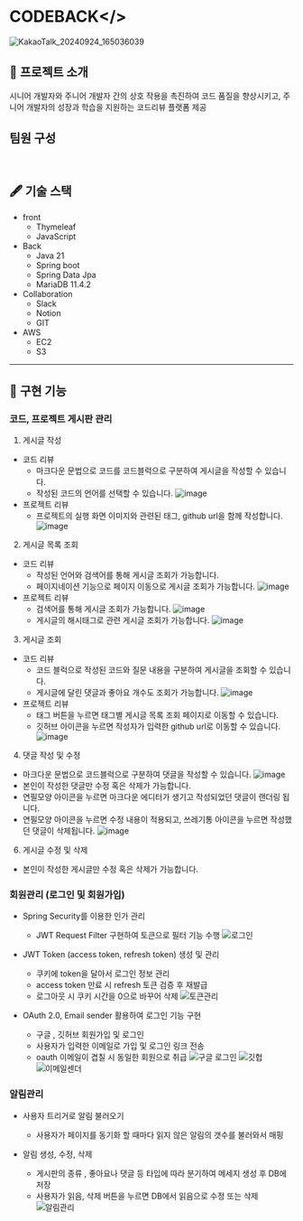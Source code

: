 # CODEBACK</>

![KakaoTalk_20240924_165036039](https://github.com/user-attachments/assets/d326edab-2837-4a59-a292-cdc3cf4848ae)


## 📖 프로젝트 소개

시니어 개발자와 주니어 개발자 간의 상호 작용을 촉진하여 코드 품질을 향상시키고, 주니어 개발자의 성장과 학습을 지원하는 코드리뷰 플랫폼 제공

## 팀원 구성

<br>


## 🖋 기술 스택
* front
  * Thymeleaf
  * JavaScript
* Back
  * Java 21
  * Spring boot
  * Spring Data Jpa
  * MariaDB 11.4.2
* Collaboration
  * Slack
  * Notion
  * GIT
* AWS
  * EC2
  * S3



<hr />

## 📌 구현 기능

### 코드, 프로젝트 게시판 관리
1. 게시글 작성
  * 코드 리뷰  
    * 마크다운 문법으로 코드를 코드블럭으로 구분하여 게시글을 작성할 수 있습니다.
    * 작성된 코드의 언어를 선택할 수 있습니다.
![image](https://github.com/user-attachments/assets/799d50cb-13be-44b1-ad3e-7ec637e2493e)
  * 프로젝트 리뷰
    * 프로젝트의 실행 화면 이미지와 관련된 태그, github url을 함께 작성합니다. 
![image](https://github.com/user-attachments/assets/1c4cd64c-94e6-45bf-8e14-64ed9d802e1c)

2. 게시글 목록 조회
  * 코드 리뷰
    * 작성된 언어와 검색어를 통해 게시글 조회가 가능합니다.
    * 페이지네이션 기능으로 페이지 이동으로 게시글 조회가 가능합니다.
![image](https://github.com/user-attachments/assets/4d59e0b5-c867-4666-b6a7-57df2411c21d)
  * 프로젝트 리뷰
    * 검색어를 통해 게시글 조회가 가능합니다.
![image](https://github.com/user-attachments/assets/752a5d52-8558-488b-ba7f-ebb1005e0091)
    * 게시글의 해시태그로 관련 게시글 조회가 가능합니다.
![image](https://github.com/user-attachments/assets/4d490e28-465c-44ad-9bfd-210c59cf8327)

3. 게시글 조회
* 코드 리뷰
  * 코드 블럭으로 작성된 코드와 질문 내용을 구분하여 게시글을 조회할 수 있습니다.
  * 게시글에 달린 댓글과 좋아요 개수도 조회가 가능합니다.
![image](https://github.com/user-attachments/assets/47da5b84-db4b-4593-84a8-83d6f6a3da4b)
* 프로젝트 리뷰
  * 태그 버튼을 누르면 태그별 게시글 목록 조회 페이지로 이동할 수 있습니다.
  * 깃허브 아이콘을 누르면 작성자가 입력한 github url로 이동할 수 있습니다.
![image](https://github.com/user-attachments/assets/12651e3b-c525-489d-ae85-a96e412cfa2d)

4. 댓글 작성 및 수정
* 마크다운 문법으로 코드블럭으로 구분하여 댓글을 작성할 수 있습니다.
  ![image](https://github.com/user-attachments/assets/b8158a21-8bbb-46d3-a503-312fa8bf5ae3)
* 본인이 작성한 댓글만 수정 혹은 삭제가 가능합니다.
* 연필모양 아이콘을 누르면 마크다운 에디터가 생기고 작성되었던 댓글이 랜더링 됩니다.
* 연필모양 아이콘을 누르면 수정 내용이 적용되고, 쓰레기통 아이콘을 누르면 작성했던 댓글이 삭제됩니다.
![image](https://github.com/user-attachments/assets/09e22c65-2fa4-49d6-b90c-7770b42d75a2)

6. 게시글 수정 및 삭제
* 본인이 작성한 게시글만 수정 혹은 삭제가 가능합니다.

### 회원관리 (로그인 및 회원가입)

- Spring Security를 이용한 인가 관리
    - JWT Request Filter 구현하여 토큰으로 필터 기능 수행
    ![로그인](https://github.com/user-attachments/assets/aac838eb-d0fa-49b7-8f60-d37fb65caf51)

- JWT Token (access token, refresh token) 생성 및 관리
    - 쿠키에 token을 달아서 로그인 정보 관리
    - access token 만료 시 refresh 토큰 검증 후 재발급
    - 로그아웃 시 쿠키 시간을 0으로 바꾸어 삭제
![토큰관리](https://github.com/user-attachments/assets/ce455515-bcd0-43db-ab36-d732122217e3)

- OAuth 2.0, Email sender 활용하여 로그인 기능 구현
    - 구글 , 깃허브 회원가입 및 로그인
    - 사용자가 입력한 이메일로 가입 및 로그인 링크 전송
    - oauth 이메일이 겹칠 시 동일한 회원으로 취급
 ![구글 로그인](https://github.com/user-attachments/assets/dcd5cee2-3ddd-45fe-a293-1ea91737c91b)
![깃헙](https://github.com/user-attachments/assets/4c91a712-fed8-4e98-85b1-3b8f4853e880)
![이메일센더](https://github.com/user-attachments/assets/ba1ad42e-d059-4661-8b42-4b41093ee204)

  

### 알림관리

- 사용자 트리거로 알림 불러오기
    - 사용자가 페이지를 동기화 할 때마다 읽지 않은 알림의 갯수를 불러와서 매핑

- 알림 생성, 수정, 삭제
    - 게시판의 종류 , 좋아요나 댓글 등 타입에 따라 분기하여 메세지 생성 후 DB에 저장
    - 사용자가 읽음, 삭제 버튼을 누르면 DB에서 읽음으로 수정 또는  삭제
![알림관리](https://github.com/user-attachments/assets/24003bf0-9df9-405c-a5b2-273731690a41)







